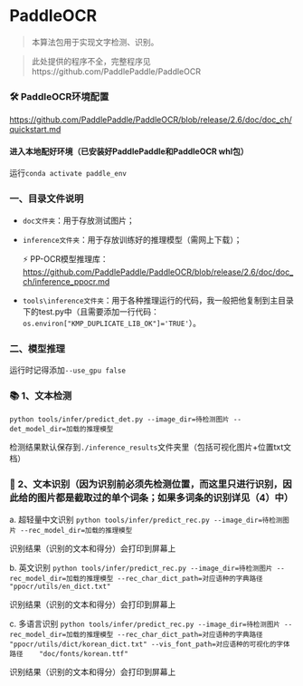 # PaddleOCR
>本算法包用于实现文字检测、识别。

>此处提供的程序不全，完整程序见https://github.com/PaddlePaddle/PaddleOCR

### 🛠️ PaddleOCR环境配置
https://github.com/PaddlePaddle/PaddleOCR/blob/release/2.6/doc/doc_ch/quickstart.md

#### 进入本地配好环境（已安装好PaddlePaddle和PaddleOCR whl包）
运行```conda activate paddle_env```

### 一、目录文件说明
- ```doc文件夹```：用于存放测试图片；
- ```inference文件夹```：用于存放训练好的推理模型（需网上下载）；

   ⚡ PP-OCR模型推理库：
   https://github.com/PaddlePaddle/PaddleOCR/blob/release/2.6/doc/doc_ch/inference_ppocr.md
- ```tools\inference文件夹```：用于各种推理运行的代码，我一般把他复制到主目录下的test.py中（且需要添加一行代码：    ```os.environ["KMP_DUPLICATE_LIB_OK"]='TRUE'```）。


### 二、模型推理
运行时记得添加```--use_gpu false```

### 📚 1、文本检测
```python tools/infer/predict_det.py --image_dir=待检测图片 --det_model_dir=加载的推理模型```

检测结果默认保存到```./inference_results```文件夹里（包括可视化图片+位置txt文档）

### 👫 2、文本识别（因为识别前必须先检测位置，而这里只进行识别，因此给的图片都是截取过的单个词条；如果多词条的识别详见（4）中）
a.	超轻量中文识别
```python tools/infer/predict_rec.py --image_dir=待检测图片 --rec_model_dir=加载的推理模型```

识别结果（识别的文本和得分）会打印到屏幕上

b.	英文识别
```python tools/infer/predict_rec.py --image_dir=待检测图片 --rec_model_dir=加载的推理模型 --rec_char_dict_path=对应语种的字典路径  "ppocr/utils/en_dict.txt"```

识别结果（识别的文本和得分）会打印到屏幕上

c.	多语言识别
```python tools/infer/predict_rec.py --image_dir=待检测图片 --rec_model_dir=加载的推理模型 --rec_char_dict_path=对应语种的字典路径  "ppocr/utils/dict/korean_dict.txt" --vis_font_path=对应语种的可视化的字体路径    "doc/fonts/korean.ttf"```

识别结果（识别的文本和得分）会打印到屏幕上 






